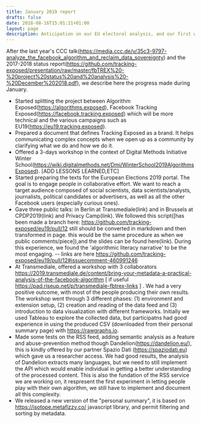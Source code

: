 ```yaml
---
title: January 2019 report
drafts: false
date: 2018-08-16T15:01:21+01:00
layout: page
description: Anticipation on our EU electoral analysis, and our first workshop on algorithm accountability and analysis
---
```


After the last year's CCC talk(https://media.ccc.de/v/35c3-9797-analyze_the_facebook_algorithm_and_reclaim_data_sovereignty) and the 2017-2018 status report(https://github.com/tracking-exposed/presentation/raw/master/fbTREX%20-%20project%20status%20and%20analysis%20-%20December%202018.pdf), we describe here the progress made during January.

- Started splitting the project between Algorithm Exposed(https://algorithms.exposed), Facebook Tracking Exposed(https://facebook.tracking.exposed) which will be more technical and the various campaigns such as EU19(https://eu19.tracking.exposed).
- Prepared a document that defines Tracking Exposed as a brand. It helps communicating complex concepts when we open up as a community by clarifying what we do and how we do it.
- Offered a 3-days workshop in the context of Digital Methods Initiative Winter School(https://wiki.digitalmethods.net/Dmi/WinterSchool2019AlgorithmsExposed). [ADD LESSONS LEARNED,ETC]
- Started preparing the texts for the European Elections 2019 portal. The goal is to engage people in collaborative effort. We want to reach a target audience composed of social scientists, data scientists/analysts, journalists, political candidates or advertisers, as well as all the other Facebook users (especially curious ones).
- Gave three public talks: in Berlin at Transmediale(link) and in Brussels at CPDP2019(link) and Privacy Camp(link). We followed this script([has been made a branch here: https://github.com/tracking-exposed/eu19/pull/12 still should be converted in markdown and then transformed in page. this would be the same procedure as when we public comments/piece]),and the slides can be found here(link). During this experience, we found the 'algorithmic literacy narrative' to be the most engaging. -- links are here https://github.com/tracking-exposed/eu19/pull/12#issuecomment-460991246
- At Transmediale, offered a workshop with 3 collaborators
https://2019.transmediale.de/content/bring-your-metadata-a-practical-analysis-of-the-facebook-algorithm [ if useful https://pad.riseup.net/p/transmediale-fbtrex-links ]
. We had a very positive outcome, with most of the people producing their own results. The workshop went through 3 different phases: (1) environment and extension setup, (2) creation and reading of the data feed and (3) introduction to data visualization with different frameworks. Initially we used Tableau to explore the collected data, but participatns had good experience in using the produced CSV (downloaded from their personal summary page) with https://rawgraphs.io.
- Made some tests on the RSS feed, adding semantic analysis as a feature and abuse-prevention method though Dandelion(https://dandelion.eu/), this is kindly offered by our partner Spazio Dati (https://spaziodati.eu) which gave us a researcher access. We had good results, the analysis of Dandelion extracts many languages, but we need to still implement the API which would enable individual in getting a better understanding of the processed content. This is also the fundation of the RSS service we are working on, it respresent the first experiment in letting people play with their own algorithm, we still have to implement and document all this complexity.
- We released a new version of the "personal summary", it is based on https://isotope.metafizzy.co/ javascript library, and permit filtering and sorting by metadata.
